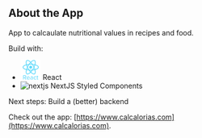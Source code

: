 ## About the App

App to calcaulate nutritional values in recipes and food.

Build with:
- <img src="https://raw.githubusercontent.com/devicons/devicon/master/icons/react/react-original-wordmark.svg" alt="react" width="40" height="40"/> React
- <img src="https://cdn.worldvectorlogo.com/logos/nextjs-3.svg" alt="nextjs" width="40" height="40"/> NextJS
Styled Components

Next steps:
Build a (better) backend

Check out the app: [https://www.calcalorias.com](https://www.calcalorias.com).
